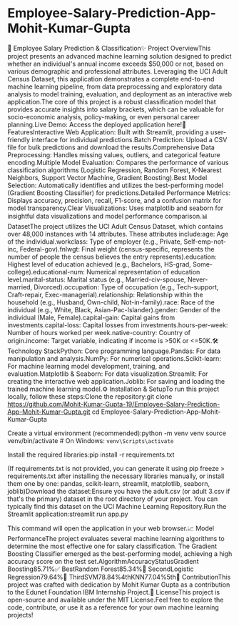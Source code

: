 # Employee-Salary-Prediction-App-Mohit-Kumar-Gupta
💼 Employee Salary Prediction & Classification✨ Project OverviewThis project presents an advanced machine learning solution designed to predict whether an individual's annual income exceeds $50,000 or not, based on various demographic and professional attributes. Leveraging the UCI Adult Census Dataset, this application demonstrates a complete end-to-end machine learning pipeline, from data preprocessing and exploratory data analysis to model training, evaluation, and deployment as an interactive web application.The core of this project is a robust classification model that provides accurate insights into salary brackets, which can be valuable for socio-economic analysis, policy-making, or even personal career planning.Live Demo: Access the deployed application here!🚀 FeaturesInteractive Web Application: Built with Streamlit, providing a user-friendly interface for individual predictions.Batch Prediction: Upload a CSV file for bulk predictions and download the results.Comprehensive Data Preprocessing: Handles missing values, outliers, and categorical feature encoding.Multiple Model Evaluation: Compares the performance of various classification algorithms (Logistic Regression, Random Forest, K-Nearest Neighbors, Support Vector Machine, Gradient Boosting).Best Model Selection: Automatically identifies and utilizes the best-performing model (Gradient Boosting Classifier) for predictions.Detailed Performance Metrics: Displays accuracy, precision, recall, F1-score, and a confusion matrix for model transparency.Clear Visualizations: Uses matplotlib and seaborn for insightful data visualizations and model performance comparison.📊 DatasetThe project utilizes the UCI Adult Census Dataset, which contains over 48,000 instances with 14 attributes. These attributes include:age: Age of the individual.workclass: Type of employer (e.g., Private, Self-emp-not-inc, Federal-gov).fnlwgt: Final weight (census-specific, represents the number of people the census believes the entry represents).education: Highest level of education achieved (e.g., Bachelors, HS-grad, Some-college).educational-num: Numerical representation of education level.marital-status: Marital status (e.g., Married-civ-spouse, Never-married, Divorced).occupation: Type of occupation (e.g., Tech-support, Craft-repair, Exec-managerial).relationship: Relationship within the household (e.g., Husband, Own-child, Not-in-family).race: Race of the individual (e.g., White, Black, Asian-Pac-Islander).gender: Gender of the individual (Male, Female).capital-gain: Capital gains from investments.capital-loss: Capital losses from investments.hours-per-week: Number of hours worked per week.native-country: Country of origin.income: Target variable, indicating if income is >50K or <=50K.🛠 Technology StackPython: Core programming language.Pandas: For data manipulation and analysis.NumPy: For numerical operations.Scikit-learn: For machine learning model development, training, and evaluation.Matplotlib & Seaborn: For data visualization.Streamlit: For creating the interactive web application.Joblib: For saving and loading the trained machine learning model.⚙️ Installation & SetupTo run this project locally, follow these steps:Clone the repository:git clone https://github.com/Mohit-Kumar-Gupta-19/Employee-Salary-Prediction-App-Mohit-Kumar-Gupta.git
cd Employee-Salary-Prediction-App-Mohit-Kumar-Gupta

Create a virtual environment (recommended):python -m venv venv
source venv/bin/activate  # On Windows: `venv\Scripts\activate`

Install the required libraries:pip install -r requirements.txt

(If requirements.txt is not provided, you can generate it using pip freeze > requirements.txt after installing the necessary libraries manually, or install them one by one: pandas, scikit-learn, streamlit, matplotlib, seaborn, joblib)Download the dataset:Ensure you have the adult.csv (or adult 3.csv if that's the primary) dataset in the root directory of your project. You can typically find this dataset on the UCI Machine Learning Repository.Run the Streamlit application:streamlit run app.py

This command will open the application in your web browser.📈 Model PerformanceThe project evaluates several machine learning algorithms to determine the most effective one for salary classification. The Gradient Boosting Classifier emerged as the best-performing model, achieving a high accuracy score on the test set.AlgorithmAccuracyStatusGradient Boosting85.71%✅ BestRandom Forest85.34%🥈 SecondLogistic Regression79.64%🥉 ThirdSVM78.84%4thKNN77.04%5th🤝 ContributionThis project was crafted with dedication by Mohit Kumar Gupta as a contribution to the Edunet Foundation IBM Internship Project.📄 LicenseThis project is open-source and available under the MIT License.Feel free to explore the code, contribute, or use it as a reference for your own machine learning projects!
